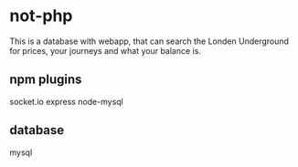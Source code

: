 # not-php
This is a database with webapp, that can search the Londen Underground for prices, your journeys and what your balance is.

## npm plugins
socket.io
express
node-mysql

## database
mysql